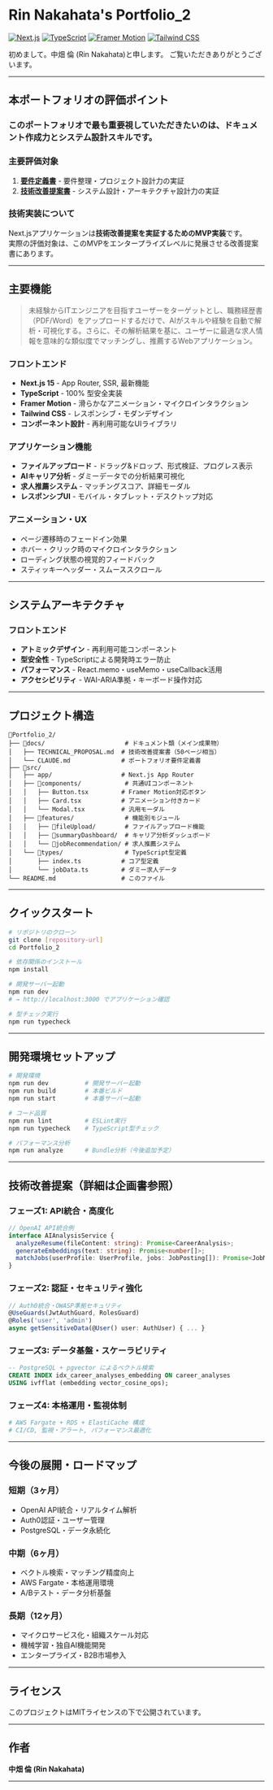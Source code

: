 #  Rin Nakahata's Portfolio_2

[![Next.js](https://img.shields.io/badge/Next.js-15.5.2-000000?style=flat&logo=next.js&logoColor=white)](https://nextjs.org/)
[![TypeScript](https://img.shields.io/badge/TypeScript-5.1.6-3178C6?style=flat&logo=typescript&logoColor=white)](https://www.typescriptlang.org/)
[![Framer Motion](https://img.shields.io/badge/Framer%20Motion-12.23-0055FF?style=flat&logo=framer&logoColor=white)](https://www.framer.com/motion/)
[![Tailwind CSS](https://img.shields.io/badge/Tailwind%20CSS-3.4.3-38B2AC?style=flat&logo=tailwind-css&logoColor=white)](https://tailwindcss.com/)

初めまして。中畑 倫 (Rin Nakahata)と申します。
ご覧いただきありがとうございます。

---

## 本ポートフォリオの評価ポイント

 ### **このポートフォリオで最も重要視していただきたいのは、ドキュメント作成力とシステム設計スキルです。**

### **主要評価対象**
1. **[要件定義書](./docs/Requirements%20Definition.md)** - 要件整理・プロジェクト設計力の実証
2. **[技術改善提案書](./docs/Technical_Proposal.md)** - システム設計・アーキテクチャ設計力の実証

### **技術実装について**
Next.jsアプリケーションは**技術改善提案を実証するためのMVP実装**です。  
実際の評価対象は、このMVPをエンタープライズレベルに発展させる改善提案書にあります。


---

## 主要機能

>未経験からITエンジニアを目指すユーザーをターゲットとし、職務経歴書（PDF/Word）をアップロードするだけで、AIがスキルや経験を自動で解析・可視化する。さらに、その解析結果を基に、ユーザーに最適な求人情報を意味的な類似度でマッチングし、推薦するWebアプリケーション。

### **フロントエンド**
- **Next.js 15** - App Router, SSR, 最新機能
- **TypeScript** - 100% 型安全実装
- **Framer Motion** - 滑らかなアニメーション・マイクロインタラクション
- **Tailwind CSS** - レスポンシブ・モダンデザイン
- **コンポーネント設計** - 再利用可能なUIライブラリ

### **アプリケーション機能**
- **ファイルアップロード** - ドラッグ&ドロップ、形式検証、プログレス表示
- **AIキャリア分析** - ダミーデータでの分析結果可視化
- **求人推薦システム** - マッチングスコア、詳細モーダル
- **レスポンシブUI** - モバイル・タブレット・デスクトップ対応

### **アニメーション・UX**
- ページ遷移時のフェードイン効果
- ホバー・クリック時のマイクロインタラクション
- ローディング状態の視覚的フィードバック
- スティッキーヘッダー・スムーススクロール

---

## システムアーキテクチャ

### **フロントエンド**
- **アトミックデザイン** - 再利用可能コンポーネント
- **型安全性** - TypeScriptによる開発時エラー防止
- **パフォーマンス** - React.memo・useMemo・useCallback活用
- **アクセシビリティ** - WAI-ARIA準拠・キーボード操作対応

---

## プロジェクト構造

```
📁Portfolio_2/
├── 📁docs/                      # ドキュメント類（メイン成果物）
│   ├── TECHNICAL_PROPOSAL.md  # 技術改善提案書（50ページ相当）
│   └── CLAUDE.md              # ポートフォリオ要件定義書
├── 📁src/
│   ├── app/                   # Next.js App Router
│   ├── 📁components/            # 共通UIコンポーネント
│   │   ├── Button.tsx         # Framer Motion対応ボタン
│   │   ├── Card.tsx           # アニメーション付きカード
│   │   └── Modal.tsx          # 汎用モーダル
│   ├── 📁features/              # 機能別モジュール
│   │   ├── 📁fileUpload/        # ファイルアップロード機能
│   │   ├── 📁summaryDashboard/  # キャリア分析ダッシュボード
│   │   └── 📁jobRecommendation/ # 求人推薦システム
│   └── 📁types/                 # TypeScript型定義
│       ├── index.ts           # コア型定義
│       └── jobData.ts         # ダミー求人データ
└── README.md                  # このファイル
```

---

## クイックスタート

```bash
# リポジトリのクローン
git clone [repository-url]
cd Portfolio_2

# 依存関係のインストール
npm install

# 開発サーバー起動
npm run dev
# → http://localhost:3000 でアプリケーション確認

# 型チェック実行
npm run typecheck
```

---

## 開発環境セットアップ

```bash
# 開発環境
npm run dev          # 開発サーバー起動
npm run build        # 本番ビルド
npm run start        # 本番サーバー起動

# コード品質
npm run lint         # ESLint実行
npm run typecheck    # TypeScript型チェック

# パフォーマンス分析
npm run analyze      # Bundle分析（今後追加予定）
```

---

## 技術改善提案（詳細は企画書参照）

### **フェーズ1: API統合・高度化**
```typescript
// OpenAI API統合例
interface AIAnalysisService {
  analyzeResume(fileContent: string): Promise<CareerAnalysis>;
  generateEmbeddings(text: string): Promise<number[]>;
  matchJobs(userProfile: UserProfile, jobs: JobPosting[]): Promise<JobMatch[]>;
}
```

### **フェーズ2: 認証・セキュリティ強化**
```typescript
// Auth0統合・OWASP準拠セキュリティ
@UseGuards(JwtAuthGuard, RolesGuard)
@Roles('user', 'admin') 
async getSensitiveData(@User() user: AuthUser) { ... }
```

### **フェーズ3: データ基盤・スケーラビリティ**
```sql
-- PostgreSQL + pgvector によるベクトル検索
CREATE INDEX idx_career_analyses_embedding ON career_analyses 
USING ivfflat (embedding vector_cosine_ops);
```

### **フェーズ4: 本格運用・監視体制**
```yaml
# AWS Fargate + RDS + ElastiCache 構成
# CI/CD, 監視・アラート, パフォーマンス最適化
```

---

## 今後の展開・ロードマップ

### **短期（3ヶ月）**
- OpenAI API統合・リアルタイム解析
- Auth0認証・ユーザー管理
- PostgreSQL・データ永続化

### **中期（6ヶ月）**
- ベクトル検索・マッチング精度向上
- AWS Fargate・本格運用環境
- A/Bテスト・データ分析基盤

### **長期（12ヶ月）**
- マイクロサービス化・組織スケール対応
- 機械学習・独自AI機能開発
- エンタープライズ・B2B市場参入

---

##  ライセンス

このプロジェクトはMITライセンスの下で公開されています。

---

##  作者

**中畑 倫 (Rin Nakahata)**

---
